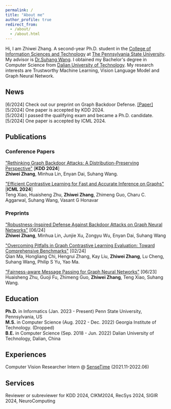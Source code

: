 ```yaml
---
permalink: /
title: "About me"
author_profile: true
redirect_from: 
  - /about/
  - /about.html
---
```


Hi, I am Zhiwei Zhang. A second-year Ph.D. student in the [College of Information Sciences and Technology](https://ist.psu.edu/) at [The Pennsylvania State University](https://www.psu.edu/). My advisor is [Dr.Suhang Wang](https://suhangwang.ist.psu.edu/). I obtained my Bachelor's degree in Computer Science from [Dalian University of Technology](https://en.dlut.edu.cn/). My research interests are Trustworthy Machine Learning, Vision Language Model and Graph Neural Network.

<h2>News</h2>

[6/2024] Check out our preprint on Graph Backdoor Defense. [\[Paper\]](https://arxiv.org/abs/2406.09836)<br>
[5/2024] One paper is accepted by KDD 2024.<br>
[5/2024] I passed the qualifying exam and became a Ph.D. candidate.<br>
[5/2024] One paper is accepted by ICML 2024.


<h2>Publications</h2>

<h3>Conference Papers</h3>

["Rethinking Graph Backdoor Attacks: A Distribution-Preserving Perspective"](https://arxiv.org/abs/2405.10757) [<b>KDD 2024</b>]<br>
**Zhiwei Zhang**, Minhua Lin, Enyan Dai, Suhang Wang.

["Efficient Contrastive Learning for Fast and Accurate Inference on Graphs"](https://openreview.net/forum?id=vsy21Xodrt&referrer=%5Bthe%20profile%20of%20Vasant%20G%20Honavar%5D(%2Fprofile%3Fid%3D~Vasant_G_Honavar1)) [<b>ICML 2024</b>]<br>
Teng Xiao, Huaisheng Zhu, **Zhiwei Zhang**, Zhimeng Guo, Charu C. Aggarwal, Suhang Wang, Vasant G Honavar

<h3>Preprints</h3>

["Robustness-Inspired Defense Against Backdoor Attacks on Graph Neural Networks"](https://arxiv.org/abs/2406.09836) [06/24]<br>
**Zhiwei Zhang**, Minhua Lin, Junjie Xu, Zongyu Wu, Enyan Dai, Suhang Wang

["Overcoming Pitfalls in Graph Contrastive Learning Evaluation: Toward Comprehensive Benchmarks"](https://arxiv.org/pdf/2402.15680.pdf) [02/24]<br>
Qian Ma, Hongliang Chi, Hengrui Zhang, Kay Liu, **Zhiwei Zhang**, Lu Cheng, Suhang Wang, Philip S Yu, Yao Ma.

["Fairness-aware Message Passing for Graph Neural Networks"](https://arxiv.org/pdf/2306.11132.pdf) [06/23]<br>
Huaisheng Zhu, Guoji Fu, Zhimeng Guo, **Zhiwei Zhang**, Teng Xiao, Suhang Wang.

<h2>Education</h2>

**Ph.D.** in Informatics (Jan. 2023 - Present) Penn State University, Pennsylvania, US<br>
**M.S.** in Computer Science (Aug. 2022 - Dec. 2022) Georgia Institute of Technology. (Dropped)<br>
**B.E.** in Computer Science (Sep. 2018 - Jun. 2022) Dalian University of Technology, Dalian, China



<h2>Experiences</h2>

Computer Vision Researcher Intern @ [SenseTime](https://www.sensetime.com/en)         (2021.11-2022.06)

<h2>Services</h2>

Reviewer or subreviewer for KDD 2024, CIKM2024, RecSys 2024, SIGIR 2024, NeuroComputing
